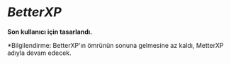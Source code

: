 
# ***BetterXP***
**Son kullanıcı için tasarlandı.**

*Bilgilendirme: BetterXP'ın ömrünün sonuna gelmesine az kaldı, MetterXP adıyla devam edecek. 
